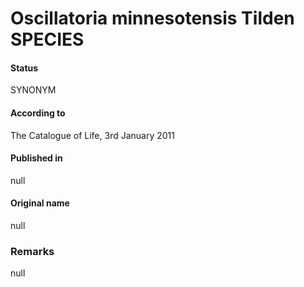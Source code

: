Oscillatoria minnesotensis Tilden SPECIES
=======

#### Status
SYNONYM

#### According to
The Catalogue of Life, 3rd January 2011

#### Published in
null

#### Original name
null

### Remarks
null